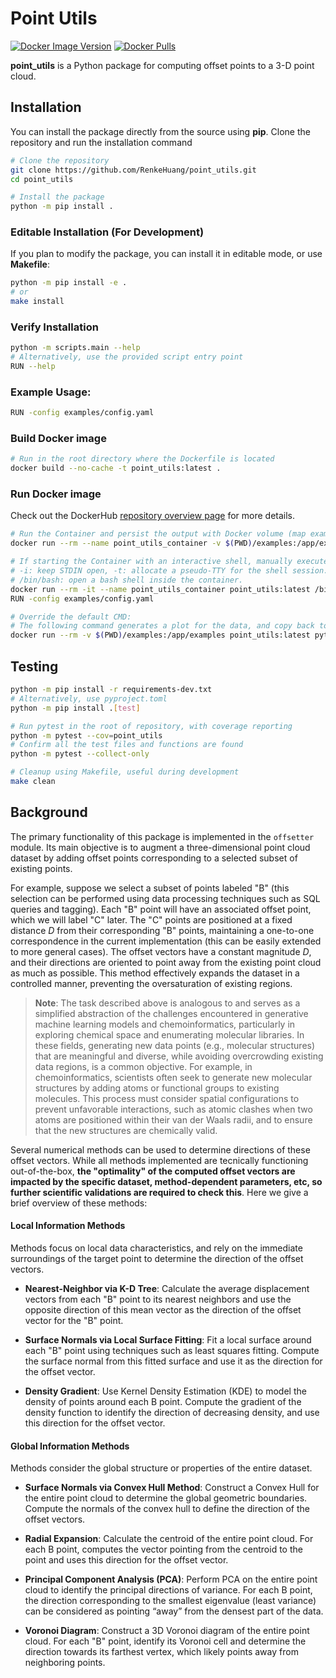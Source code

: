 # Point Utils

[![Docker Image Version](https://img.shields.io/docker/v/renkeh/point_utils?sort=semver)](https://hub.docker.com/r/renkeh/point_utils)
[![Docker Pulls](https://img.shields.io/docker/pulls/renkeh/point_utils)](https://hub.docker.com/r/renkeh/point_utils)

**point_utils** is a Python package for computing offset points to a 3-D point cloud.

## Installation
You can install the package directly from the source using **pip**. Clone the repository and run the installation command
```bash
# Clone the repository
git clone https://github.com/RenkeHuang/point_utils.git
cd point_utils

# Install the package
python -m pip install .
```

### Editable Installation (For Development)
If you plan to modify the package, you can install it in editable mode, or use
**Makefile**:
```bash
python -m pip install -e .
# or
make install
```

### Verify Installation
```bash
python -m scripts.main --help
# Alternatively, use the provided script entry point
RUN --help
```

### Example Usage:
```bash
RUN -config examples/config.yaml
```

### Build Docker image
```bash
# Run in the root directory where the Dockerfile is located
docker build --no-cache -t point_utils:latest .
```

### Run Docker image
Check out the DockerHub [repository overview page](https://hub.docker.com/repository/docker/renkeh/point_utils/general) for more details.
```bash
# Run the Container and persist the output with Docker volume (map examples directory inside the container to the examples directory on local host)
docker run --rm --name point_utils_container -v $(PWD)/examples:/app/examples point_utils:latest

# If starting the Container with an interactive shell, manually execute the entry script in the shell
# -i: keep STDIN open, -t: allocate a pseudo-TTY for the shell session.
# /bin/bash: open a bash shell inside the container.
docker run --rm -it --name point_utils_container point_utils:latest /bin/bash
RUN -config examples/config.yaml

# Override the default CMD:
# The following command generates a plot for the data, and copy back to local host
docker run --rm -v $(PWD)/examples:/app/examples point_utils:latest python scripts/visualize.py examples/cdd.txt -o examples/fig.png
```

## Testing
```bash
python -m pip install -r requirements-dev.txt
# Alternatively, use pyproject.toml
python -m pip install .[test]

# Run pytest in the root of repository, with coverage reporting
python -m pytest --cov=point_utils
# Confirm all the test files and functions are found
python -m pytest --collect-only

# Cleanup using Makefile, useful during development
make clean
```

## Background
The primary functionality of this package is implemented in the `offsetter` module.
Its main objective is to augment a three-dimensional point cloud dataset by adding offset points corresponding to a selected subset of existing points.

For example, suppose we select a subset of points labeled "B" (this selection can be performed using data processing techniques such as SQL queries and tagging).
Each "B" point will have an associated offset point, which we will label "C" later.
The "C" points are positioned at a fixed distance $D$ from their corresponding "B" points, maintaining a one-to-one correspondence in the current implementation (this can be easily extended to more general cases).
The offset vectors have a constant magnitude $D$, and their directions are oriented to point away from the existing point cloud as much as possible.
This method effectively expands the dataset in a controlled manner, preventing the oversaturation of existing regions.

> **Note**: The task described above is analogous to and serves as a simplified abstraction of the challenges encountered in generative machine learning models and chemoinformatics, particularly in exploring chemical space and enumerating molecular libraries.
In these fields, generating new data points (e.g., molecular structures) that are meaningful and diverse, while avoiding overcrowding existing data regions, is a common objective.
For example, in chemoinformatics, scientists often seek to generate new molecular structures by adding atoms or functional groups to existing molecules. This process must consider spatial configurations to prevent unfavorable interactions, such as atomic clashes when two atoms are positioned within their van der Waals radii, and to ensure that the new structures are chemically valid.

Several numerical methods can be used to determine directions of these offset vectors.
While all methods implemented are tecnically functioning out-of-the-box, **the "optimality" of
the computed offset vectors are impacted by the specific dataset, method-dependent parameters, etc,
so further scientific validations are required to check this**.
Here we give a brief overview of these methods:

#### Local Information Methods
Methods focus on local data characteristics, and rely on the immediate surroundings of the target point to determine the direction of the offset vectors.

- **Nearest-Neighbor via K-D Tree**: Calculate the average displacement vectors from each "B" point to its nearest neighbors and use the opposite direction of this mean vector as the direction of the offset vector for the "B" point.

- **Surface Normals via Local Surface Fitting**: Fit a local surface around each "B" point using techniques such as least squares fitting. Compute the surface normal from this fitted surface and use it as the direction for the offset vector.

- **Density Gradient**: Use Kernel Density Estimation (KDE) to model the density of points around each B point. Compute the gradient of the density function to identify the direction of decreasing density, and use this direction for the offset vector.


####  Global Information Methods
Methods consider the global structure or properties of the entire dataset.
- **Surface Normals via Convex Hull Method**: Construct a Convex Hull for the entire point cloud to determine the global geometric boundaries. Compute the normals of the convex hull to define the direction of the offset vectors.

- **Radial Expansion**: Calculate the centroid of the entire point cloud. For each B point, computes the vector pointing from the centroid to the point and uses this direction for the offset vector.

- **Principal Component Analysis (PCA)**: Perform PCA on the entire point cloud to identify the principal directions of variance. For each B point, the direction corresponding to the smallest eigenvalue (least variance) can be considered as pointing “away” from the densest part of the data.

- **Voronoi Diagram**:  Construct a 3D Voronoi diagram of the entire point cloud. For each "B" point, identify its Voronoi cell and determine the direction towards its farthest vertex, which likely points away from neighboring points.

